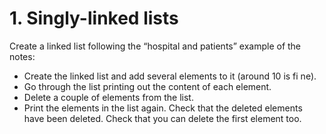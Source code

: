 # 1. Singly-linked lists
Create a linked list following the “hospital and patients” example of the notes:
- Create the linked list and add several elements to it (around 10 is fi
ne).
- Go through the list printing out the content of each element.
- Delete a couple of elements from the list.
- Print the elements in the list again. Check that the deleted elements have been 
deleted. Check that you can delete the first element too.